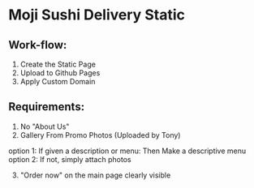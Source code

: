 # Moji Sushi Delivery Static

## Work-flow:
1. Create the Static Page
2. Upload to Github Pages
3. Apply Custom Domain

## Requirements:

1. No "About Us"
2. Gallery From Promo Photos (Uploaded by Tony)

option 1: If given a description or menu: Then Make a descriptive menu
option 2: If not, simply attach photos

3. "Order now" on the main page clearly visible
